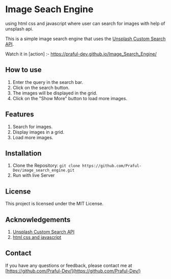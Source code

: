 # Image Seach Engine
using html css and javascript where user can search for images with help of unsplash api.

This is a simple image search engine that uses the [Unsplash Custom Search API](https://unsplash.com/developers).

Watch it in [action] :- https://praful-dev.github.io/Image_Search_Engine/

## How to use
1. Enter the query in the search bar.
2. Click on the search button.
3. The images will be displayed in the grid.
4. Click on the "Show More" button to load more images.

## Features
1. Search for images.
2. Display images in a grid.
3. Load more images.


## Installation
1. Clone the Repository: `git clone https://github.com/Praful-Dev/image_search_engine.git`
2. Run with live Server

## License
This project is licensed under the MIT License.

## Acknowledgements
1. [Unsplash Custom Search API](https://unsplash.com/developers)
2. [html css and javascript](https://www.w3schools.com/html/html5_intro.asp)

## Contact
If you have any questions or feedback, please contact me at [https://github.com/Praful-Dev/](https://github.com/Praful-Dev/)



   